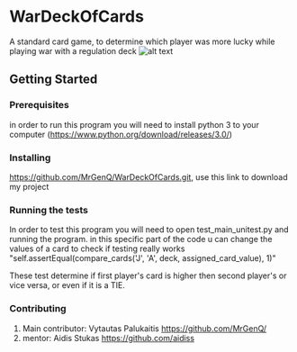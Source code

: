 # WarDeckOfCards
A standard card game, to determine which player was more lucky while playing war with a regulation deck
![alt text](desktop/WarDeckOfCards/download.png "Description goes here")
## Getting Started

### Prerequisites
in order to run this program you will need to install python 3 to your computer (https://www.python.org/download/releases/3.0/)

### Installing
https://github.com/MrGenQ/WarDeckOfCards.git, use this link to download my project

### Running the tests

In order to test this program you will need to open test_main_unitest.py and running the program.
in this specific part of the code u can change the values of a card to check if testing really works
"self.assertEqual(compare_cards('J', 'A', deck, assigned_card_value), 1)"

These test determine if first player's card is higher then second player's or vice versa, or even if it is a TIE.

### Contributing
1.  Main contributor: Vytautas Palukaitis 
    https://github.com/MrGenQ/
2.  mentor: Aidis Stukas
    https://github.com/aidiss





